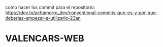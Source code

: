 como hacer los commit para el repositorio: https://dev.to/achamorro_dev/conventional-commits-que-es-y-por-que-deberias-empezar-a-utilizarlo-23an
# VALENCARS-WEB
